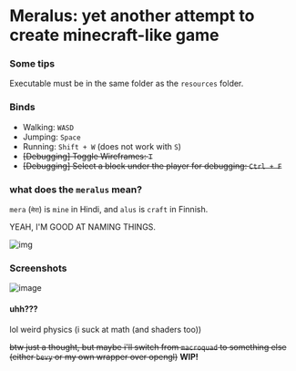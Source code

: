 # Meralus: yet another attempt to create minecraft-like game

### Some tips

Executable must be in the same folder as the `resources` folder.

### Binds

- Walking: `WASD`
- Jumping: `Space`
- Running: `Shift + W` (does not work with `S`)
- ~~\[Debugging\] Toggle Wireframes: `T`~~
- ~~\[Debugging\] Select a block under the player for debugging: `Ctrl + F`~~

### what does the `meralus` mean?

`mera` (`मेरा`) is `mine` in Hindi, and `alus` is `craft` in Finnish.

YEAH, I'M GOOD AT NAMING THINGS.

![img](https://c.tenor.com/Bl6dhMPkMs0AAAAd/tenor.gif)

### Screenshots

![image](https://github.com/user-attachments/assets/ff0cc96b-3337-4b56-9b65-64194157c937)

#### uhh???

lol weird physics (i suck at math (and shaders too))

~~btw just a thought, but maybe i'll switch from `macroquad` to something else (either `bevy` or my own wrapper over opengl)~~ **WIP!**

